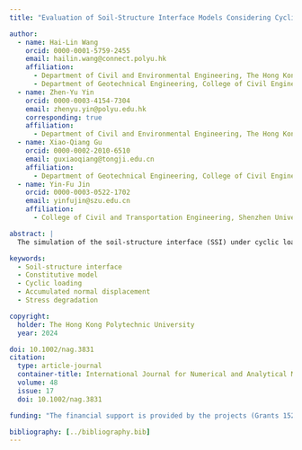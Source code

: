 ```yaml
---
title: "Evaluation of Soil-Structure Interface Models Considering Cyclic Loading Effect"

author:
  - name: Hai-Lin Wang
    orcid: 0000-0001-5759-2455
    email: hailin.wang@connect.polyu.hk
    affiliation:
      - Department of Civil and Environmental Engineering, The Hong Kong Polytechnic University, Hong Kong, China
      - Department of Geotechnical Engineering, College of Civil Engineering, Tongji University, Shanghai, China
  - name: Zhen-Yu Yin
    orcid: 0000-0003-4154-7304
    email: zhenyu.yin@polyu.edu.hk
    corresponding: true
    affiliation:
      - Department of Civil and Environmental Engineering, The Hong Kong Polytechnic University, Hong Kong, China
  - name: Xiao-Qiang Gu
    orcid: 0000-0002-2010-6510
    email: guxiaoqiang@tongji.edu.cn
    affiliation:
      - Department of Geotechnical Engineering, College of Civil Engineering, Tongji University, Shanghai, China
  - name: Yin-Fu Jin
    orcid: 0000-0003-0522-1702
    email: yinfujin@szu.edu.cn
    affiliation:
      - College of Civil and Transportation Engineering, Shenzhen University, Shenzhen, China

abstract: |
  The simulation of the soil-structure interface (SSI) under cyclic loading is critically important in geotechnical engineering. Numerous studies have been conducted to explore the cyclic behaviors exhibited at the SSI. However, existing model evaluations primarily rely on direct comparisons between experiments and simulations, with limited analysis focused on specific behaviors like accumulated normal displacement and stress degradation under cyclic loading. This study proposes and adapts six SSI models, including three nonlinear incremental models and three elastoplastic models. These models incorporate nonlinear shear modulus, critical state theory, and particle breakage effects to enhance their capability to capture SSI behaviors. Utilizing optimization-based calibration for a fair comparison, the model parameters are fine-tuned based on the experimental data. Comprehensive assessments including global comparisons and specific behaviors like accumulated normal displacement and stress degradation are carried out to evaluate the models' performance. The results indicate that all models effectively replicate the typical behaviors of SSI systems. By incorporating the particle breakage effect, the models can represent both the reversible and irreversible normal displacements under cyclic loading with better performance. The irreversible normal displacement remains stable and is solely influenced by the soil properties rather than the stress level. Moreover, the models successfully capture the stress degradation under constant normal stiffness caused by the irreversible normal displacement.

keywords:
  - Soil-structure interface
  - Constitutive model
  - Cyclic loading
  - Accumulated normal displacement
  - Stress degradation

copyright:
  holder: The Hong Kong Polytechnic University
  year: 2024

doi: 10.1002/nag.3831
citation:
  type: article-journal
  container-title: International Journal for Numerical and Analytical Methods in Geomechanics
  volume: 48
  issue: 17
  doi: 10.1002/nag.3831

funding: "The financial support is provided by the projects (Grants 15217220 and N_PolyU534/20) from the Research Grants Council (RGC) and Research Centre for Resources Engineering towards Carbon Neutrality (RCRE) of The Hong Kong Polytechnic University (Grants No.: 1-BBEM)."

bibliography: [../bibliography.bib]
---
```

